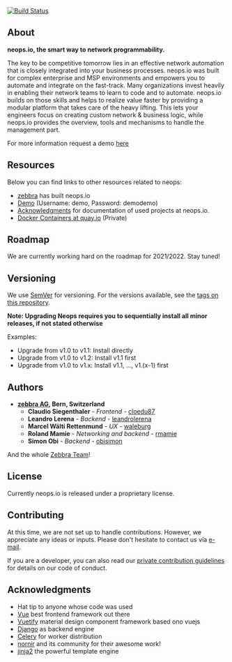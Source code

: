 [![Build Status](https://drone.zebbra.ch/api/badges/zebbra/neops-core/status.svg?ref=refs/heads/master)](https://drone.zebbra.ch/zebbra/neops-core)

## About

**neops.io, the smart way to network programmability.**

The key to be competitive tomorrow lies in an effective network automation that is closely integrated into your business processes. neops.io was built for complex enterprise and MSP environments and empowers you to automate and integrate on the fast-track. Many organizations invest heavily in enabling their network teams to learn to code and to automate. neops.io builds on those skills and helps to realize value faster by providing a modular platform that takes care of the heavy lifting. This lets your engineers focus on creating custom network & business logic, while neops.io provides the overview, tools and mechanisms to handle the management part.

For more information request a demo [here](https://outlook.office365.com/owa/calendar/neopsio@zebbra.ch/bookings/)

## Resources

Below you can find links to other resources related to neops:

- [zebbra](https://zebbra.ch) has built neops.io
- [Demo](https://demo.neops.io) (Username: demo, Password: demodemo)
- [Acknowledgments](#acknowledgments) for documentation of used projects at neops.io.
- [Docker Containers at quay.io](https://quay.io/organization/zebbra/neops) (Private)

## Roadmap

We are currently working hard on the roadmap for 2021/2022. Stay tuned!

## Versioning

We use [SemVer](http://semver.org/) for versioning. For the versions available, see the [tags on this repository](https://github.com/zebbra/neops-core/tags).

**Note: Upgrading Neops requires you to sequentially install all minor releases, if not stated otherwise**

Examples:

- Upgrade from v1.0 to v1.1: Install directly
- Upgrade from v1.0 to v1.2: Install v1.1 first
- Upgrade from v1.0 to v1.x: Install v1.1, ..., v1.(x-1) first

## Authors

- **[zebbra AG](https://zebbra.ch), Bern, Switzerland**
  - **Claudio Siegenthaler** - _Frontend_ - [cloedu87](https://github.com/cloedu87)
  - **Leandro Lerena** - _Backend_ - [leandrolerena](https://github.com/leandrolerena)
  - **Marcel Wälti Rettenmund** - _UX_ - [waleburg](https://github.com/waleburg)
  - **Roland Mamie** - _Networking and backend_ - [rmamie](https://github.com/rmamie)
  - **Simon Obi** - _Backend_ - [obisimon](https://github.com/obisimon)

And the whole [Zebbra Team](https://zebbra.ch/#team)!

## License

Currently neops.io is released under a proprietary license.

## Contributing

At this time, we are not set up to handle contributions. However, we appreciate any ideas or inputs. Please don't hesitate to contact us via [e-mail](mailto:hello@neops.io).

If you are a developer, you can also read our [private contribution guidelines](CONTRIBUTING.md) for details on our code of conduct.

## Acknowledgments

- Hat tip to anyone whose code was used
- [Vue](https://vuejs.org/) best frontend framework out there
- [Vuetify](https://vuetifyjs.com/en/) material design component framework based ono vuejs
- [Django](https://www.djangoproject.com/) as backend engine
- [Celery](http://www.celeryproject.org/) for worker distribution
- [nornir](https://github.com/nornir-automation/nornir) and its community for their awesome work!
- [jinja2](https://github.com/pallets/jinja) the powerful template engine
